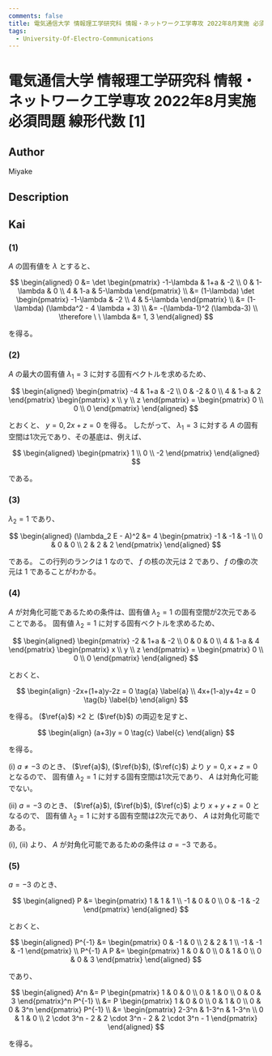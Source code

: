 ```yaml
---
comments: false
title: 電気通信大学 情報理工学研究科 情報・ネットワーク工学専攻 2022年8月実施 必須問題 線形代数 [1]
tags:
  - University-Of-Electro-Communications 
---
```

# 電気通信大学 情報理工学研究科 情報・ネットワーク工学専攻 2022年8月実施 必須問題 線形代数 \[1\]

## **Author**
Miyake

## **Description**

## **Kai**
### (1)
$A$ の固有値を $\lambda$ とすると、

$$
  \begin{aligned}
  0
  &= \det \begin{pmatrix}
  -1-\lambda & 1+a & -2 \\ 0 & 1-\lambda & 0 \\ 4 & 1-a & 5-\lambda \end{pmatrix}
  \\
  &= (1-\lambda) \det \begin{pmatrix} -1-\lambda & -2 \\ 4 & 5-\lambda \end{pmatrix}
  \\
  &= (1-\lambda) (\lambda^2 - 4 \lambda + 3)
  \\
  &= -(\lambda-1)^2 (\lambda-3)
  \\
  \therefore \ \ 
  \lambda &= 1, 3
  \end{aligned}
$$

を得る。

### (2)
$A$ の最大の固有値 $\lambda_1 = 3$ に対する固有ベクトルを求めるため、

$$
  \begin{aligned}
  \begin{pmatrix} -4 & 1+a & -2 \\ 0 & -2 & 0 \\ 4 & 1-a & 2 \end{pmatrix}
  \begin{pmatrix} x \\ y \\ z \end{pmatrix}
  = \begin{pmatrix} 0 \\ 0 \\ 0 \end{pmatrix}
  \end{aligned}
$$

とおくと、 $y=0, 2x+z=0$ を得る。
したがって、 $\lambda_1=3$ に対する $A$ の固有空間は1次元であり、その基底は、例えば、

$$
  \begin{aligned}
  \begin{pmatrix} 1 \\ 0 \\ -2 \end{pmatrix}
  \end{aligned}
$$

である。

### (3)
$\lambda_2 = 1$ であり、

$$
  \begin{aligned}
  (\lambda_2 E - A)^2
  &= 4 \begin{pmatrix} -1 & -1 & -1 \\ 0 & 0 & 0 \\ 2 & 2 & 2 \end{pmatrix}
  \end{aligned}
$$

である。
この行列のランクは $1$ なので、
$f$ の核の次元は $2$ であり、 $f$ の像の次元は $1$ であることがわかる。

### (4)
$A$ が対角化可能であるための条件は、固有値 $\lambda_2=1$ の固有空間が2次元であることである。
固有値 $\lambda_2 = 1$ に対する固有ベクトルを求めるため、

$$
  \begin{aligned}
  \begin{pmatrix} -2 & 1+a & -2 \\ 0 & 0 & 0 \\ 4 & 1-a & 4 \end{pmatrix}
  \begin{pmatrix} x \\ y \\ z \end{pmatrix}
  = \begin{pmatrix} 0 \\ 0 \\ 0 \end{pmatrix}
  \end{aligned}
$$

とおくと、

$$
  \begin{align}
  -2x+(1+a)y-2z = 0 \tag{a} \label{a}
  \\
  4x+(1-a)y+4z = 0 \tag{b} \label{b}
  \end{align}
$$

を得る。
($\ref{a}$) $\times 2$ と ($\ref{b}$) の両辺を足すと、

$$
  \begin{align}
  (a+3)y = 0 \tag{c} \label{c}
  \end{align}
$$

を得る。

(i) $a \ne -3$ のとき、 ($\ref{a}$), ($\ref{b}$), ($\ref{c}$) より $y=0, x+z=0$ となるので、
固有値 $\lambda_2=1$ に対する固有空間は1次元であり、 $A$ は対角化可能でない。

(ii) $a = -3$ のとき、 ($\ref{a}$), ($\ref{b}$), ($\ref{c}$) より $x+y+z=0$ となるので、
固有値 $\lambda_2=1$ に対する固有空間は2次元であり、 $A$ は対角化可能である。

(i), (ii) より、 $A$ が対角化可能であるための条件は $a=-3$ である。

### (5)
$a=-3$ のとき、

$$
  \begin{aligned}
  P &= \begin{pmatrix} 1 & 1 & 1 \\ -1 & 0 & 0 \\ 0 & -1 & -2 \end{pmatrix}
  \end{aligned}
$$

とおくと、

$$
  \begin{aligned}
  P^{-1} &= \begin{pmatrix} 0 & -1 & 0 \\ 2 & 2 & 1 \\ -1 & -1 & -1 \end{pmatrix}
  \\
  P^{-1} A P &= \begin{pmatrix} 1 & 0 & 0 \\ 0 & 1 & 0 \\ 0 & 0 & 3 \end{pmatrix}
  \end{aligned}
$$

であり、

$$
  \begin{aligned}
  A^n
  &= P \begin{pmatrix} 1 & 0 & 0 \\ 0 & 1 & 0 \\ 0 & 0 & 3 \end{pmatrix}^n P^{-1}
  \\
  &= P \begin{pmatrix} 1 & 0 & 0 \\ 0 & 1 & 0 \\ 0 & 0 & 3^n \end{pmatrix} P^{-1}
  \\
  &= \begin{pmatrix} 2-3^n & 1-3^n & 1-3^n \\ 0 & 1 & 0 \\
  2 \cdot 3^n - 2 & 2 \cdot 3^n - 2 & 2 \cdot 3^n - 1 \end{pmatrix}
  \end{aligned}
$$

を得る。
